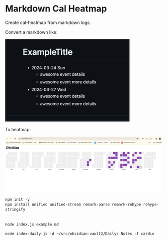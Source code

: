 # Markdown Cal Heatmap

Create cal-heatmap from markdown logs.

Convert a markdown like:

<img src="example-markdown.jpeg" alt="example-markdown" width="400"/>

To heatmap:

<img src="example-heatmap.jpeg" alt="example-markdown" width="600"/>

```
npm init -y
npm install unified unified-stream remark-parse remark-rehype rehype-stringify


node index.js example.md

```

```
node index-daily.js -d ~/src/obsidian-vault2/Daily\ Notes -f cardio
```
